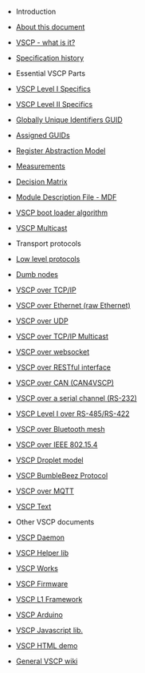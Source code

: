 * Introduction
 * [About this document](./README.md)
 * [VSCP - what is it?](./introduction.md)
 * [Specification history](vscp_specification_history.md)

* Essential VSCP Parts
 * [VSCP Level I Specifics](./vscp_level_i_specifics.md)
 * [VSCP Level II Specifics](./vscp_level_ii_specifics.md)
 * [Globally Unique Identifiers GUID](./vscp_globally_unique_identifiers.md)
 * [Assigned GUIDs](assigned_guids.md)
 * [Register Abstraction Model](./vscp_register_abstraction_model.md)
 * [Measurements](./vscp_measurements.md)
 * [Decision Matrix](./vscp_decision_matrix.md)
 * [Module Description File - MDF](./vscp_module_description_file.md)
 * [VSCP boot loader algorithm](./vscp_boot_loader_algorithm.md)
 * [VSCP Multicast](./vscp_multicast.md)

* Transport protocols
 * [Low level protocols](./physical_level_lower_level_protocols.md)
  * [Dumb nodes](./vscp_dumb.md)
  * [VSCP over TCP/IP](./vscp_over_tcp_ip.md)
  * [VSCP over Ethernet (raw Ethernet)](./vscp_over_ethernet_raw_ethernet.md)
  * [VSCP over UDP](./vscp_over_udp.md)
  * [VSCP over TCP/IP Multicast](./vscp_over_multicast.md)
  * [VSCP over websocket](./vscp_websocket.md)
  * [VSCP over RESTful interface](./vscp_rest.md)
  * [VSCP over CAN (CAN4VSCP)](./vscp_over_can_can4vscp.md)
  * [VSCP over a serial channel (RS-232)](./vscp_over_a_serial_channel_rs-232.md)
  * [VSCP Level I over RS-485/RS-422](./vscp_level_i_over_rs-485_rs-422.md)
  * [VSCP over Bluetooth mesh](./vscp_over_bt_mesh.md)
  * [VSCP over IEEE 802.15.4](./vscp_over_ieee_802.15.4.md)
  * [VSCP Droplet model](./vscp_droplet_model.md)
  * [VSCP BumbleBeez Protocol](./vscp_bumblebeez_protocol.md)
  * [VSCP over MQTT](./vscp_over_mqtt.md)
  * [VSCP Text](./vscp_text.md)

* Other VSCP documents
 * [VSCP Daemon](https://grodansparadis.gitbooks.io/the-vscp-daemon/)
 * [VSCP Helper lib](https://grodansparadis.gitbooks.io/the-vscp-helper-library/)
 * [VSCP Works](https://www.vscp.org/docs/vscpworks/doku.php?id=start)
 * [VSCP Firmware](https://grodansparadis.gitbooks.io/vscp-firmware/)
 * [VSCP L1 Framework](https://github.com/BlueAndi/vscp-framework/blob/master/README.md)
 * [VSCP Arduino](https://github.com/BlueAndi/vscp-arduino)
 * [VSCP Javascript lib.](https://grodansparadis.gitbooks.io/the-vscp-javascript-library/)
 * [VSCP HTML demo](https://www.vscp.org/docs/html5/doku.php)
 * [General VSCP wiki](https://www.vscp.org/wiki/doku.php)


